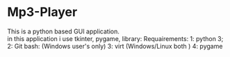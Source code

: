 # Mp3-Player
This is a python based GUI application.  
in this application i use tkinter, pygame, library: 
Requairements: 
  1: python 3;
  2: Git bash: (Windows user's only)
  3: virt (Windows/Linux both )
  4: pygame
